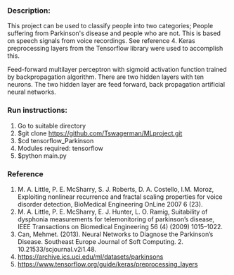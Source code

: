 ### Description:
This project can be used to classify people into two categories; People suffering from Parkinson's disease and people who are not. This is based on speech signals from voice recordings. See reference 4. Keras preprocessing layers from the Tensorflow library were used to accomplish this.

Feed-forward multilayer perceptron with sigmoid activation function trained by backpropagation algorithm. There are two hidden layers with ten neurons.
The two  hidden  layer are feed  forward, back propagation artificial neural networks.

### Run instructions:
1) Go to suitable directory 
2) $git clone https://github.com/Tswagerman/MLproject.git
3) $cd tensorflow_Parkinson
4) Modules required: tensorflow
5) $python main.py

### Reference
1) M. A. Little, P. E. McSharry, S. J. Roberts, D. A.  Costello, I.M. Moroz, Exploiting nonlinear    recurrence and fractal scaling properties for voice disorder detection, BioMedical Engineering OnLine 2007 6 (23). 
2) M. A. Little, P. E. McSharry, E. J. Hunter, L. O.  Ramig, Suitability of dysphonia measurements for telemonitoring of parkinson’s disease, IEEE Transactions on Biomedical Engineering 56 (4) (2009) 1015–1022.
3) Can, Mehmet. (2013). Neural Networks to Diagnose the Parkinson’s Disease. Southeast Europe Journal of Soft Computing. 2. 10.21533/scjournal.v2i1.48. 
4) https://archive.ics.uci.edu/ml/datasets/parkinsons
5) https://www.tensorflow.org/guide/keras/preprocessing_layers